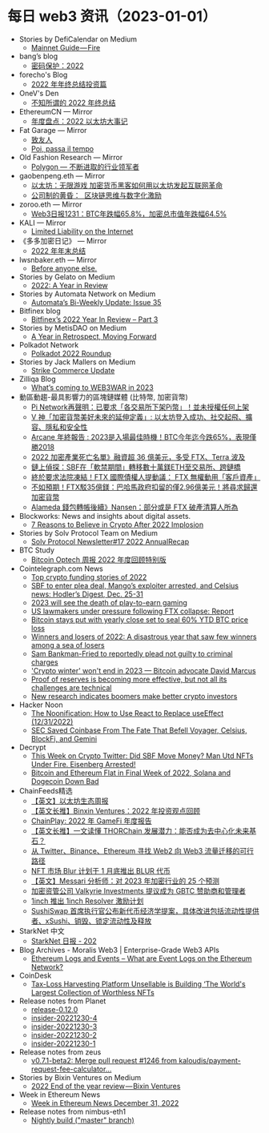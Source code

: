 # 每日 web3 资讯（2023-01-01）

- Stories by DefiCalendar on Medium
  - [Mainnet Guide — Fire](https://medium.com/@CalendarDefi/mainnet-guide-fire-bf9074e2cdb3?source=rss-4949be3a0c7a------2)
- bang’s blog
  - [密码保护：2022](http://blog.cnbang.net/living/3744/)
- forecho's Blog
  - [2022 年年终总结投资篇](https://blog.forecho.com/2022-review-investment.html)
- OneV's Den
  - [不知所谓的 2022 年终总结](https://onevcat.com/2022/12/2022-final/)
- EthereumCN — Mirror
  - [年度盘点：2022 以太坊大事记](https://mirror.xyz/ethereumcn.eth/Fa6_Ljsaq4T9_kKelS71gOXb-darCpaMq3xt-iEKKxM)
- Fat Garage — Mirror
  - [致友人](https://mirror.xyz/0x65a0Af703047dfDd270361659d02f4f0E8547202/I26DbjjoSw14K2GhMzWM6_nRB9Uafe9Pytn8w-6x8Qo)
  - [Poi, passa il tempo](https://mirror.xyz/0x65a0Af703047dfDd270361659d02f4f0E8547202/fObm5DwpaSJSrzvRV7DaevhHftF5meXedZ5jzv7dS1k)
- Old Fashion Research — Mirror
  - [Polygon — 不断进取的行业领军者](https://mirror.xyz/0xe70628e0E8e15F222AAdb406ce93fea713d6c30e/zISZ1O2G7OjNzMe2zBrbuEUZM8CGDcDIBp7LgS7mrec)
- gaobenpeng.eth — Mirror
  - [以太坊：无限游戏 加密货币黑客如何用以太坊发起互联网革命](https://mirror.xyz/gaobenpeng.eth/8i__NzSkh6po4oExtOhXtHVn-kcMqnmoXi8AaZ2NY3c)
  - [公司制的黄昏：  区块链思维与数字化激励](https://mirror.xyz/gaobenpeng.eth/_eqx-dZhrGDkVus1qXSsdzb-1cfZlA74vmdH_c_6uxY)
- zoroo.eth — Mirror
  - [Web3日报1231：BTC年跌幅65.8%，加密总市值年跌幅64.5%](https://mirror.xyz/zoroo.eth/_hbPSl-4S3xlEi5R5W0GnFyBJMhSvEBmFIdeah9jUSo)
- KALI — Mirror
  - [Limited Liability on the Internet](https://mirror.xyz/kalico.eth/hDE7jd2xI8l2JHda04HoS_MGZZomTx91UKerjjejco0)
- 《多多加密日记》 — Mirror
  - [2022 年年末总结](https://mirror.xyz/fdd.eth/9u6Pu42MvOo5wOG9II4OGOS4fqZiSUHqQF1psKD4Mjs)
- lwsnbaker.eth — Mirror
  - [Before anyone else.](https://mirror.xyz/lwsnbaker.eth/auw3DLVZut3GNi6_X-_W1Nb07YoRwlMKkrbJdTIEMNk)
- Stories by Gelato on Medium
  - [2022: A Year in Review](https://medium.com/gelato-network/2022-a-year-in-review-e1f49545f7f0?source=rss-138670364fdd------2)
- Stories by Automata Network on Medium
  - [Automata’s Bi-Weekly Update: Issue 35](https://medium.com/atanetwork/automatas-bi-weekly-update-issue-35-d698fed53ab4?source=rss-f15317e02c04------2)
- Bitfinex blog
  - [Bitfinex’s 2022 Year In Review – Part 3](https://blog.bitfinex.com/events/bitfinexs-2022-year-in-review-part-3/)
- Stories by MetisDAO on Medium
  - [A Year in Retrospect, Moving Forward](https://metisdao.medium.com/a-year-in-retrospect-moving-forward-58e12937b11c?source=rss-bd38879543ea------2)
- Polkadot Network
  - [Polkadot 2022 Roundup](https://polkadot.network/blog/polkadot-2022-roundup/)
- Stories by Jack Mallers on Medium
  - [Strike Commerce Update](https://jimmymow.medium.com/strike-commerce-update-1554f37f9b4b?source=rss-fb26851df6e0------2)
- Zilliqa Blog
  - [What’s coming to WEB3WAR in 2023](https://blog.zilliqa.com/whats-coming-to-web3war-in-2023/)
- 動區動趨-最具影響力的區塊鏈媒體 (比特幣, 加密貨幣)
  - [Pi Network再聲明：已要求「各交易所下架Pi幣」！並未授權任何上架](https://www.blocktempo.com/pi-network-requesting-exchange-listings-removed/)
  - [V 神「加密貨幣美好未來的延伸定義」: 以太坊登入成功、社交起飛、擴容、隱私和安全性](https://www.blocktempo.com/vitalik-talks-about-his-extensional-definition-of-a-good-crypto-future/)
  - [Arcane 年終報告 : 2023是入場最佳時機！BTC今年迄今跌65%，表現僅勝2018](https://www.blocktempo.com/arcane-research-2022-year-in-review/)
  - [2022 加密產業死亡名單》融資超 36 億美元，多受 FTX、Terra 波及](https://www.blocktempo.com/2022-crypto-firms-death-list/)
  - [鏈上偵探：SBF在「軟禁期間」轉移數十萬鎂ETH至交易所、跨鏈橋](https://www.blocktempo.com/sbf-suspected-of-using-seychelles-exchange-and-crosslink-bridge-to-transfer-684000-in-assets/)
  - [終於要求法院凍結！FTX 國際債權人提動議： FTX 無權動用「客戶資產」](https://www.blocktempo.com/ftx-customers-ask-judge-ftx-have-no-right-touch-customer-assets/)
  - [不如預期！FTX駁35億鎂：巴哈馬政府扣留的僅2.96億美元！將尋求歸還加密貨幣](https://www.blocktempo.com/ftx-says-bahamas-regulators-hold-296-m-not-3-5b-of-ftx-assets/)
  - [Alameda 錢包轉帳後續》Nansen：部分或是 FTX 破產清算人所為](https://www.blocktempo.com/some-of-the-transfers-were-made-by-the-ftx-liquidators/)
- Blockworks: News and insights about digital assets.
  - [7 Reasons to Believe in Crypto After 2022 Implosion](https://blockworks.co/news/believe-in-crypto-2023)
- Stories by Solv Protocol Team on Medium
  - [Solv Protocol Newsletter#17 2022 AnnualRecap](https://solvprotocol.medium.com/solv-protocol-newsletter-17-2022-annualrecap-12500512febc?source=rss-86cf48717cc5------2)
- BTC Study
  - [Bitcoin Optech 周报 2022 年度回顾特别版](https://www.btcstudy.org/2022/12/31/bitcoin-optech-newsletter-2022-year-in-review-special/)
- Cointelegraph.com News
  - [Top crypto funding stories of 2022](https://cointelegraph.com/news/top-crypto-funding-stories-of-2022)
  - [SBF to enter plea deal, Mango’s exploiter arrested, and Celsius news: Hodler’s Digest, Dec. 25-31](https://cointelegraph.com/magazine/sbf-enter-plea-deal-mango-exploiter-arrested-and-celsius-news-hodlers-digest-dec-25-31/)
  - [2023 will see the death of play-to-earn gaming](https://cointelegraph.com/news/2023-will-see-the-death-of-play-to-earn-gaming)
  - [US lawmakers under pressure following FTX collapse: Report](https://cointelegraph.com/news/us-lawmakers-under-pressure-following-ftx-collapse-report)
  - [Bitcoin stays put with yearly close set to seal 60% YTD BTC price loss](https://cointelegraph.com/news/bitcoin-stays-put-with-yearly-close-set-to-seal-60-ytd-btc-price-loss)
  - [Winners and losers of 2022: A disastrous year that saw few winners among a sea of losers](https://cointelegraph.com/news/winners-and-losers-of-2022-a-disastrous-year-that-saw-few-winners-among-a-sea-of-losers)
  - [Sam Bankman-Fried to reportedly plead not guilty to criminal charges](https://cointelegraph.com/news/sam-bankman-fried-to-reportedly-plead-not-guilty-to-criminal-charges)
  - ['Crypto winter' won't end in 2023 — Bitcoin advocate David Marcus](https://cointelegraph.com/news/crypto-winter-won-t-end-in-2023-bitcoin-advocate-david-marcus)
  - [Proof of reserves is becoming more effective, but not all its challenges are technical](https://cointelegraph.com/news/proof-of-reserves-is-becoming-more-effective-but-not-all-its-challenges-are-technical)
  - [New research indicates boomers make better crypto investors](https://cointelegraph.com/news/new-research-indicates-boomers-make-better-crypto-investors)
- Hacker Noon
  - [The Noonification: How to Use React to Replace useEffect (12/31/2022)](https://hackernoon.com/12-31-2022-noonification?source=rss)
  - [SEC Saved Coinbase From The Fate That Befell Voyager, Celsius, BlockFi, and Gemini](https://hackernoon.com/sec-saved-coinbase-from-the-fate-that-befell-voyager-celsius-blockfi-and-gemini?source=rss)
- Decrypt
  - [This Week on Crypto Twitter: Did SBF Move Money? Man Utd NFTs Under Fire. Eisenberg Arrested!](https://decrypt.co/118207/this-week-in-crypto-twitter-sam-bankman-fried-moving-funds-avraham-eisenberg-arrested)
  - [Bitcoin and Ethereum Flat in Final Week of 2022, Solana and Dogecoin Down Bad](https://decrypt.co/118199/bitcoin-and-ethereum-flat-in-final-week-of-2022-solana-and-dogecoin-down-bad)
- ChainFeeds精选
  - [【英文】以太坊生态周报](https://weekinethereumnews.com/week-in-ethereum-news-december-31-2022/)
  - [【英文长推】Binxin Ventures：2022 年投资观点回顾](https://twitter.com/BixinVentures/status/1609006727978008577)
  - [ChainPlay: 2022 年 GameFi 年度报告](https://mp.weixin.qq.com/s/5kod5PjC5SgeX0q-9VUSxA)
  - [【英文长推】一文读懂 THORChain 发展潜力：能否成为去中心化未来基石？](https://twitter.com/jake_pahor/status/1608478781727023104)
  - [从 Twitter、Binance、Ethereum 寻找 Web2 向 Web3 流量迁移的可行路径](https://mirror.xyz/0xe14a62f8A5dA2100ddA3B59fA1d6cfc068435C45/lrWEsMZ9lUNGT2Ju5trQjR3AIjUKPBrtt5XCIhyfEWU)
  - [NFT 市场 Blur 计划于 1 月底推出 BLUR 代币](https://twitter.com/blur_io/status/1608852940743405569)
  - [【英文】Messari 分析师：对 2023 年加密行业的 25 个预测](https://twitter.com/dunleavy89/status/1608538275274428417)
  - [加密资管公司 Valkyrie Investments 提议成为 GBTC 赞助商和管理者](https://valkyrieinvest.com/press/opportunities-around-gbtc/)
  - [1inch 推出 1inch Resolver 激励计划](https://blog.1inch.io/1inch-launched-the-1inch-resolver-incentive-program-ddc394030e85)
  - [SushiSwap 首席执行官公布新代币经济学提案，具体改进包括流动性提供者、xSushi、销毁、锁定流动性及释放](https://forum.sushi.com/t/sushi-tokenomics-redesign/11621?u=jaredgrey)
- StarkNet 中文
  - [StarkNet 日报 - 202](https://starknetzh.substack.com/p/starknet-202)
- Blog Archives - Moralis Web3 | Enterprise-Grade Web3 APIs
  - [Ethereum Logs and Events – What are Event Logs on the Ethereum Network?](https://moralis.io/ethereum-logs-and-events-what-are-event-logs-on-the-ethereum-network/)
- CoinDesk
  - [Tax-Loss Harvesting Platform Unsellable is Building ‘The World's Largest Collection of Worthless NFTs](https://www.coindesk.com/web3/2022/12/31/tax-loss-harvesting-platform-unsellable-is-building-the-worlds-largest-collection-of-worthless-nfts/?utm_medium=referral&utm_source=rss&utm_campaign=headlines)
- Release notes from Planet
  - [release-0.12.0](https://github.com/Planetable/Planet/releases/tag/release-0.12.0)
  - [insider-20221230-4](https://github.com/Planetable/Planet/releases/tag/insider-20221230-4)
  - [insider-20221230-3](https://github.com/Planetable/Planet/releases/tag/insider-20221230-3)
  - [insider-20221230-2](https://github.com/Planetable/Planet/releases/tag/insider-20221230-2)
  - [insider-20221230-1](https://github.com/Planetable/Planet/releases/tag/insider-20221230-1)
- Release notes from zeus
  - [v0.7.1-beta2: Merge pull request #1246 from kaloudis/payment-request-fee-calculator…](https://github.com/ZeusLN/zeus/releases/tag/v0.7.1-beta2)
- Stories by Bixin Ventures on Medium
  - [2022 End of the year review — Bixin Ventures](https://bixinventures.medium.com/2022-end-of-the-year-review-bixin-ventures-83f7779bc082?source=rss-5a7345f94930------2)
- Week in Ethereum News
  - [Week in Ethereum News  December 31, 2022](https://weekinethereumnews.com/week-in-ethereum-news-december-31-2022/)
- Release notes from nimbus-eth1
  - [Nightly build ("master" branch)](https://github.com/status-im/nimbus-eth1/releases/tag/nightly)
